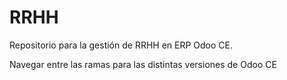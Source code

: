 # RRHH
Repositorio para la gestión de RRHH en ERP Odoo CE.

Navegar entre las ramas para las distintas versiones de Odoo CE

